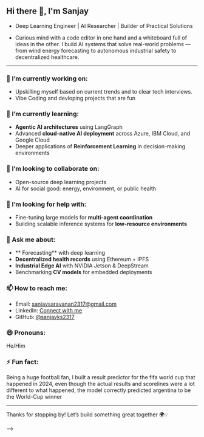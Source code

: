 ## Hi there 👋, I'm Sanjay


- Deep Learning Engineer | AI Researcher | Builder of Practical Solutions

- Curious mind with a code editor in one hand and a whiteboard full of ideas in the other. I build AI systems that solve real-world problems — from wind energy forecasting to autonomous industrial safety to decentralized healthcare.

---

### 🔭 I’m currently working on:
- Upskilling myself based on current trends and to clear tech interviews.
- Vibe Coding and devloping projects that are fun


### 🌱 I’m currently learning:
- **Agentic AI architectures** using LangGraph
- Advanced **cloud-native AI deployment** across Azure, IBM Cloud, and Google Cloud
- Deeper applications of **Reinforcement Learning** in decision-making environments

### 👯 I’m looking to collaborate on:
- Open-source deep learning projects
- AI for social good: energy, environment, or public health

### 🤔 I’m looking for help with:
- Fine-tuning large models for **multi-agent coordination**
- Building scalable inference systems for **low-resource environments**

### 💬 Ask me about:
- ** Forecasting** with deep learning
- **Decentralized health records** using Ethereum + IPFS
- **Industrial Edge AI** with NVIDIA Jetson & DeepStream
- Benchmarking **CV models** for embedded deployments

### 📫 How to reach me:
- Email: sanjaysaravanan2317@gmail.com
- LinkedIn: [Connect with me](https://linkedin.com/in/sanjayks2317)
- GitHub: [@sanjayks2317](https://github.com/sanjay-ks23)

### 😄 Pronouns:
He/Him

### ⚡ Fun fact:
Being a huge football fan, I built a result predictor for the fifa world cup that happened in 2024, even though the actual results and scorelines were a lot different to what happened, the model correctly predicted argentina to be the World-Cup winner

---

Thanks for stopping by! Let’s build something great together 🌍💡

-->
